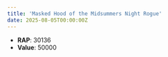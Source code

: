 ```yaml
---
title: 'Masked Hood of the Midsummers Night Rogue'
date: 2025-08-05T00:00:00Z
---
```

- **RAP**: 30136
- **Value**: 50000
